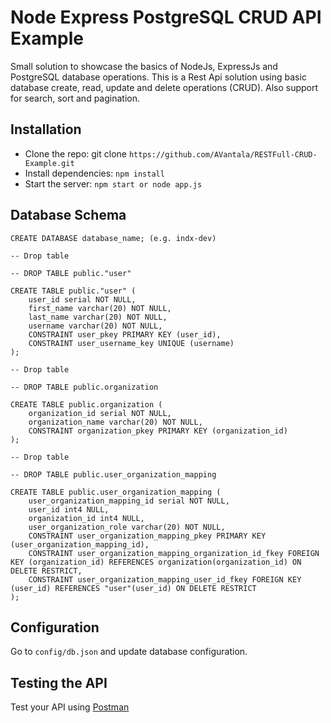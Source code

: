 # Node Express PostgreSQL CRUD API Example
Small solution to showcase the basics of NodeJs, ExpressJs and PostgreSQL database operations.
This is a Rest Api solution using basic database create, read, update and delete operations (CRUD).
Also support for search, sort and pagination.

## Installation
- Clone the repo: git clone `https://github.com/AVantala/RESTFull-CRUD-Example.git`
- Install dependencies: `npm install`
- Start the server: `npm start or node app.js`

## Database Schema

```
CREATE DATABASE database_name; (e.g. indx-dev)
```

```
-- Drop table

-- DROP TABLE public."user"

CREATE TABLE public."user" (
	user_id serial NOT NULL,
	first_name varchar(20) NOT NULL,
	last_name varchar(20) NOT NULL,
	username varchar(20) NOT NULL,
	CONSTRAINT user_pkey PRIMARY KEY (user_id),
	CONSTRAINT user_username_key UNIQUE (username)
);
```

```
-- Drop table

-- DROP TABLE public.organization

CREATE TABLE public.organization (
	organization_id serial NOT NULL,
	organization_name varchar(20) NOT NULL,
	CONSTRAINT organization_pkey PRIMARY KEY (organization_id)
);
```

```
-- Drop table

-- DROP TABLE public.user_organization_mapping

CREATE TABLE public.user_organization_mapping (
	user_organization_mapping_id serial NOT NULL,
	user_id int4 NULL,
	organization_id int4 NULL,
	user_organization_role varchar(20) NOT NULL,
	CONSTRAINT user_organization_mapping_pkey PRIMARY KEY (user_organization_mapping_id),
	CONSTRAINT user_organization_mapping_organization_id_fkey FOREIGN KEY (organization_id) REFERENCES organization(organization_id) ON DELETE RESTRICT,
	CONSTRAINT user_organization_mapping_user_id_fkey FOREIGN KEY (user_id) REFERENCES "user"(user_id) ON DELETE RESTRICT
);
```

## Configuration
Go to `config/db.json` and update database configuration.


## Testing the API
Test your API using [Postman](https://www.getpostman.com/collections/b2d0d5eb87cf77a24f1d)

